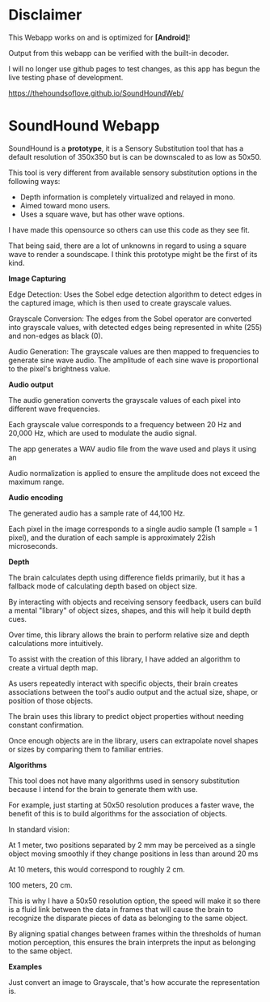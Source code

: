 # Disclaimer
This Webapp works on and is optimized for **[Android]**!

Output from this webapp can be verified with the built-in decoder.

I will no longer use github pages to test changes, as this app has begun the live testing phase of development.

https://thehoundsoflove.github.io/SoundHoundWeb/

# SoundHound Webapp

SoundHound is a **prototype**, it is a Sensory Substitution tool that has a default resolution of 350x350 but is can be downscaled to as low as 50x50.

This tool is very different from available sensory substitution options in the following ways:

- Depth information is completely virtualized and relayed in mono.
- Aimed toward mono users.
- Uses a square wave, but has other wave options.

I have made this opensource so others can use this code as they see fit.

That being said, there are a lot of unknowns in regard to using a square wave to render a soundscape. I think this prototype might be the first of its kind.

**Image Capturing**

Edge Detection: Uses the Sobel edge detection algorithm to detect edges in the captured image, which is then used to create grayscale values.

Grayscale Conversion: The edges from the Sobel operator are converted into grayscale values, with detected edges being represented in white (255) and non-edges as black (0).

Audio Generation: The grayscale values are then mapped to frequencies to generate sine wave audio. The amplitude of each sine wave is proportional to the pixel's brightness value.

**Audio output**

The audio generation converts the grayscale values of each pixel into different wave frequencies.

Each grayscale value corresponds to a frequency between 20 Hz and 20,000 Hz, which are used to modulate the audio signal.

The app generates a WAV audio file from the wave used and plays it using an <audio> element.

Audio normalization is applied to ensure the amplitude does not exceed the maximum range.

**Audio encoding**

The generated audio has a sample rate of 44,100 Hz.

Each pixel in the image corresponds to a single audio sample (1 sample = 1 pixel), and the duration of each sample is approximately 22ish microseconds.

**Depth**

The brain calculates depth using difference fields primarily, but it has a fallback mode of calculating depth based on object size.

By interacting with objects and receiving sensory feedback, users can build a mental "library" of object sizes, shapes, and this will help it build depth cues. 

Over time, this library allows the brain to perform relative size and depth calculations more intuitively.

To assist with the creation of this library, I have added an algorithm to create a virtual depth map.

As users repeatedly interact with specific objects, their brain creates associations between the tool's audio output and the actual size, shape, or position of those objects.

The brain uses this library to predict object properties without needing constant confirmation.

Once enough objects are in the library, users can extrapolate novel shapes or sizes by comparing them to familiar entries.

**Algorithms**

This tool does not have many algorithms used in sensory substitution because I intend for the brain to generate them with use.

For example, just starting at 50x50 resolution produces a faster wave, the benefit of this is to build algorithms for the association of objects.

In standard vision:

At 1 meter, two positions separated by 2 mm may be perceived as a single object moving smoothly if they change positions in less than around 20 ms

At 10 meters, this would correspond to roughly 2 cm.

100 meters, 20 cm.

This is why I have a 50x50 resolution option, the speed will make it so there is a fluid link between the data in frames that will cause the brain to recognize the disparate pieces of data as belonging to the same object.

By aligning spatial changes between frames within the thresholds of human motion perception, this ensures the brain interprets the input as belonging to the same object.

**Examples**

Just convert an image to Grayscale, that's how accurate the representation is.
